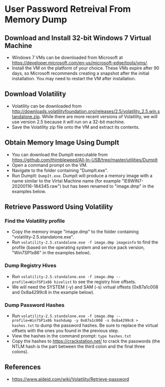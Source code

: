# User Password Retreival From Memory Dump

## Download and Install 32-bit Windows 7 Virtual Machine
* Windows 7 VMs can be downloaded from Microsoft at https://developer.microsoft.com/en-us/microsoft-edge/tools/vms/. 
* Install the VM on the platform of your choice. These VMs expire after 90 days, so Microsoft recommends creating a snapshot after the initial installation. 
You may need to restart the VM after installation. 

## Download Volatility
* Volatility can be downloaded from http://downloads.volatilityfoundation.org/releases/2.5/volatility_2.5.win.standalone.zip.
While there are more recent versions of Volatility, we will use version 2.5 because it will run on a 32-bit machine.
* Save the Volatility zip file onto the VM and extract its contents.

## Obtain Memory Image Using DumpIt
* You can download the DumpIt executable from https://github.com/thimbleweed/All-In-USB/tree/master/utilities/DumpIt
* Open a command prompt on the VM.
* Navigate to the folder containing "DumpIt.exe".
* Run DumpIt: `DumpIt.exe`. Dumpit will produce a memory image with a name similar to the Virtal Machine name (for example "IE8WIN7-20200116-184345.raw") but has been renamed to "image.dmp" in the examples below.

## Retrieve Password Using Volatility

### Find the Volatility profile
* Copy the memory image "image.dmp" to the folder containing "volatility-2.5.standalone.exe".
* Run `volatility-2.5.standalone.exe -f image.dmp imageinfo` to find the profile (based on the operating system and service pack version, "Win7SP1x86" in the examples below).

### Dump Registry Hives
* Run  `volatility-2.5.standalone.exe -f image.dmp --profile=Win7SP1x86 hivelist` to see the registry hive offsets.
* We will need the SYSTEM (-y) and SAM (-s) virtual offests (0x87a1c008 and 0x8a4299c8 in the example below).

### Dump Password Hashes
* Run `volatility-2.5.standalone.exe -f image.dmp --profile=Win7SP1x86 hashdump -y 0x87a1c008 -s 0x8a4299c8 > hashes.txt` to dump the password hashes. Be sure to replace the virtual offsets with the ones you found in the previous step. 
* View the hashes in the command prompt: `type hashes.txt`
* Copy the hashes to https://crackstation.net/ to crack the passwords (the NTLM hash is the part between the third colon and the final three colons).

## References
* https://www.aldeid.com/wiki/Volatility/Retrieve-password
